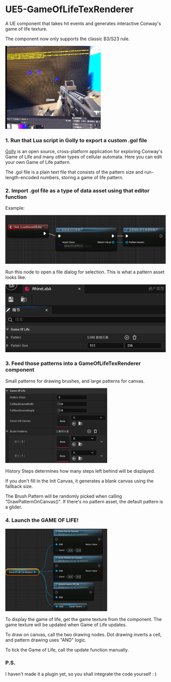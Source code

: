 # UE5-GameOfLifeTexRenderer
A UE component that takes hit events and generates interactive Conway's game of life texture.

The component now only supports the classic B3/S23 rule.

<img src="imgs/rec.gif" width="300"/>

### 1. Run that Lua script in Golly to export a custom .gol file

[Golly](https://golly.sourceforge.io/) is an open source, cross-platform application for exploring Conway's Game of Life and many other types of cellular automata. Here you can edit your own Game of Life pattern.

The .gol file is a plain text file that consists of the pattern size and run-length-encoded numbers, storing a game of life pattern.
### 2. Import .gol file as a type of data asset using that editor function
Example:

<img src="imgs/ReimportUtilExample.jpg" width="540"/>

Run this node to open a file dialog for selection.
This is what a pattern asset looks like:

<img src="imgs/WhatTheAssetLooksLike.jpg" width="540"/>

### 3. Feed those patterns into a GameOfLifeTexRenderer component
Small patterns for drawing brushes, and large patterns for canvas.

<img src="imgs/WhatYouShouldProvide4TheComp.jpg" width="320"/>

History Steps determines how many steps left behind will be displayed.

If you don't fill in the Init Canvas, it generates a blank canvas using the fallback size.

The Brush Pattern will be randomly picked when calling "DrawPatternOnCanvas()". If there's no pattern asset, the default pattern is a glider.

### 4. Launch the GAME OF LIFE!

<img src="imgs/CompUtils.jpg" width="320"/>

To display the game of life, get the game texture from the component. The game texture will be updated when Game of Life updates.

To draw on canvas, call the two drawing nodes. Dot drawing inverts a cell, and pattern drawing uses "AND" logic.

To tick the Game of Life, call the update function manually.

### P.S.

I haven't made it a plugin yet, so you shall integrate the code yourself : )
